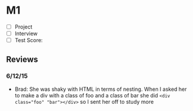 # M1

- [ ] Project 
- [ ] Interview
- [ ] Test Score: 

## Reviews

### 6/12/15

- Brad: She was shaky with HTML in terms of nesting. When I asked her to make a div with a class of foo and a class of bar she did `<div class="foo" "bar"></div>` so I sent her off to study more
